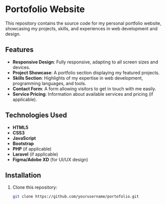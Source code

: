 # Portofolio Website

This repository contains the source code for my personal portfolio website, showcasing my projects, skills, and experiences in web development and design.

## Features

- **Responsive Design**: Fully responsive, adapting to all screen sizes and devices.
- **Project Showcase**: A portfolio section displaying my featured projects.
- **Skills Section**: Highlights of my expertise in web development, programming languages, and tools.
- **Contact Form**: A form allowing visitors to get in touch with me easily.
- **Service Pricing**: Information about available services and pricing (if applicable).

## Technologies Used

- **HTML5**
- **CSS3**
- **JavaScript**
- **Bootstrap**
- **PHP** (if applicable)
- **Laravel** (if applicable)
- **Figma/Adobe XD** (for UI/UX design)

## Installation

1. Clone this repository:
   ```bash
   git clone https://github.com/yourusername/portofolio.git
